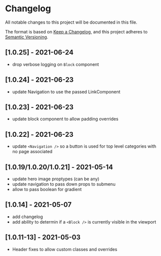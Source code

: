 # Changelog

All notable changes to this project will be documented in this file.

The format is based on [Keep a Changelog](https://keepachangelog.com/en/1.0.0/),
and this project adheres to [Semantic Versioning](https://semver.org/spec/v2.0.0.html).

## [1.0.25] - 2021-06-24

- drop verbose logging on `Block` component

## [1.0.24] - 2021-06-23

- update Navigation to use the passed LinkComponent

## [1.0.23] - 2021-06-23

- update block component to allow padding overrides

## [1.0.22] - 2021-06-23

- update `<Navigation />` so a button is used for top level categories with no page associated

## [1.0.19/1.0.20/1.0.21] - 2021-05-14

- update hero image proptypes (can be any)
- update navigation to pass down props to submenu
- allow to pass boolean for gradient

## [1.0.14] - 2021-05-07

- add changelog
- add ability to determin if a `<Block />` is currently visible in the viewport

## [1.0.11-13] - 2021-05-03

- Header fixes to allow custom classes and overrides
